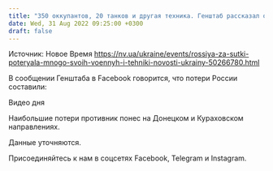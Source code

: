 ```yaml
---
title: "350 оккупантов, 20 танков и другая техника. Генштаб рассказал об огромных потерях армии РФ за сутки"
date: Wed, 31 Aug 2022 09:25:00 +0300
draft: false
---
```

Источник: Новое Время https://nv.ua/ukraine/events/rossiya-za-sutki-poteryala-mnogo-svoih-voennyh-i-tehniki-novosti-ukrainy-50266780.html


В сообщении Генштаба в Facebook говорится, что потери России составили:

 Видео дня   

Наибольшие потери противник понес на Донецком и Кураховском направлениях.

Данные уточняются.

Присоединяйтесь к нам в соцсетях Facebook, Telegram и Instagram.
